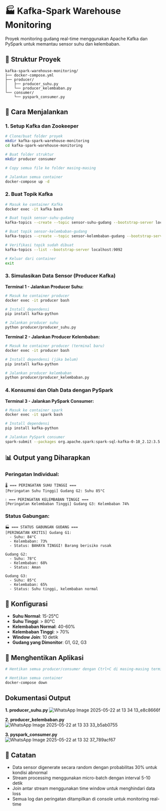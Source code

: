 # 🏭 Kafka-Spark Warehouse Monitoring

Proyek monitoring gudang real-time menggunakan Apache Kafka dan PySpark untuk memantau sensor suhu dan kelembaban.

## 📁 Struktur Proyek

```
kafka-spark-warehouse-monitoring/
├── docker-compose.yml
├── producer/
│   ├── producer_suhu.py
│   └── producer_kelembaban.py
└── consumer/
    └── pyspark_consumer.py
```

## 🚀 Cara Menjalankan

### 1. Setup Kafka dan Zookeeper

```bash
# Clone/buat folder proyek
mkdir kafka-spark-warehouse-monitoring
cd kafka-spark-warehouse-monitoring

# Buat folder struktur
mkdir producer consumer

# Copy semua file ke folder masing-masing

# Jalankan semua container
docker-compose up -d
```

### 2. Buat Topik Kafka

```bash
# Masuk ke container Kafka
docker exec -it kafka bash

# Buat topik sensor-suhu-gudang
kafka-topics --create --topic sensor-suhu-gudang --bootstrap-server localhost:9092 --partitions 3 --replication-factor 1

# Buat topik sensor-kelembaban-gudang
kafka-topics --create --topic sensor-kelembaban-gudang --bootstrap-server localhost:9092 --partitions 3 --replication-factor 1

# Verifikasi topik sudah dibuat
kafka-topics --list --bootstrap-server localhost:9092

# Keluar dari container
exit
```

### 3. Simulasikan Data Sensor (Producer Kafka)

**Terminal 1 - Jalankan Producer Suhu:**
```bash
# Masuk ke container producer
docker exec -it producer bash

# Install dependensi
pip install kafka-python

# Jalankan producer suhu
python producer/producer_suhu.py
```

**Terminal 2 - Jalankan Producer Kelembaban:**
```bash
# Masuk ke container producer (terminal baru)
docker exec -it producer bash

# Install dependensi (jika belum)
pip install kafka-python

# Jalankan producer kelembaban
python producer/producer_kelembaban.py
```

### 4. Konsumsi dan Olah Data dengan PySpark

**Terminal 3 - Jalankan PySpark Consumer:**
```bash
# Masuk ke container spark
docker exec -it spark bash

# Install dependensi
pip install kafka-python

# Jalankan PySpark consumer
spark-submit --packages org.apache.spark:spark-sql-kafka-0-10_2.12:3.5.0 consumer/pyspark_consumer.py
```

## 📊 Output yang Diharapkan

### Peringatan Individual:
```
🌡️ === PERINGATAN SUHU TINGGI ===
[Peringatan Suhu Tinggi] Gudang G2: Suhu 85°C

💧 === PERINGATAN KELEMBABAN TINGGI ===
[Peringatan Kelembaban Tinggi] Gudang G3: Kelembaban 74%
```

### Status Gabungan:
```
🏭 === STATUS GABUNGAN GUDANG ===
[PERINGATAN KRITIS] Gudang G1:
  - Suhu: 84°C
  - Kelembaban: 73%
  - Status: BAHAYA TINGGI! Barang berisiko rusak

Gudang G2:
  - Suhu: 78°C
  - Kelembaban: 68%
  - Status: Aman

Gudang G3:
  - Suhu: 85°C
  - Kelembaban: 65%
  - Status: Suhu tinggi, kelembaban normal
```

## 🔧 Konfigurasi

- **Suhu Normal**: 15-25°C
- **Suhu Tinggi**: > 80°C
- **Kelembaban Normal**: 40-60%
- **Kelembaban Tinggi**: > 70%
- **Window Join**: 10 detik
- **Gudang yang Dimonitor**: G1, G2, G3

## 🛑 Menghentikan Aplikasi

```bash
# Hentikan semua producer/consumer dengan Ctrl+C di masing-masing terminal

# Hentikan semua container
docker-compose down
```
## Dokumentasi Output
**1. producer_suhu.py**
![WhatsApp Image 2025-05-22 at 13 34 13_e8c8666f](https://github.com/user-attachments/assets/986ca075-a096-46c9-ad55-bef1c2166e9a)

**2. producer_kelembaban.py**
![WhatsApp Image 2025-05-22 at 13 33 33_b5ab0755](https://github.com/user-attachments/assets/11e79640-4aaa-421e-9603-d89f7409d445)

**3. pyspark_consumer.py**
![WhatsApp Image 2025-05-22 at 13 32 37_789acf67](https://github.com/user-attachments/assets/a67f7b7f-44b1-4816-bb4e-12d5ac4218ed)

## 📝 Catatan

- Data sensor digenerate secara random dengan probabilitas 30% untuk kondisi abnormal
- Stream processing menggunakan micro-batch dengan interval 5-10 detik
- Join antar stream menggunakan time window untuk menghindari data loss
- Semua log dan peringatan ditampilkan di console untuk monitoring real-time
